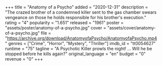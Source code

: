 +++
title = "Anatomy of a Psycho"
added = "2020-12-31"
description = "The crazed brother of a condemned killer sent to the gas chamber swears vengeance on those he holds responsible for his brother's execution."
rating = "4"
popularity = "1.651"
released = "1961"
poster = "assets/poster/anatomy-of-a-psycho.jpg"
cover = "assets/cover/anatomy-of-a-psycho.jpg"
file = "https://archive.org/download/AnatomyofaPsycho/AnatomyofaPsycho.mp4"
genres = ["Crime", "Horror", "Mystery", "Thriller"]
imdb_id = "tt0054627"
runtime = "75"
tagline = "A Psychotic Killer prowls the night! ... Will he be stopped before he kills again?"
original_language = "en"
budget = "0"
revenue = "0"
+++
